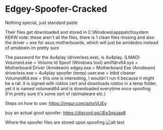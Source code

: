 # Edgey-Spoofer-Cracked
Nothing special, just standard paste

Their files get downloaded and stored in C:\Windows\apppatch\system KEKW
note: these aren't all the files, there is 1 clean files missing and also the driver + exe for asus motherboards, which will just be amidedos instead of amidewin im pretty sure

The password for the 4u4play (driverless.exe), is 4u4play. (LMAO)
Volumeid.exe = Volume Id Spoof (Windows tool)
amifldrv64.sys = Motherboard Driver (Amidewin)
edgey.exe = Motherboard Exe (Amidewin)
driverless.exe = 4u4play spoofer (temp)
user.exe = btbd cleaner
Volumeid64.exe = this one is interesting, I wouldn't run it because it might be a rat. it is signed with roblox cert and downloads roblox in a temp folder, yet it is named volumeid64 and is downloaded everytime once spoofing (I'm pretty sure it's some sort of rat/malware etc.)

Steps on how to use:
https://imgur.com/a/nxVLtEy

buy an actual good spoofer: https://discord.gg/JEe3qsuaq8

Where the spoofer files are stored upon spoofing
![alt text](https://i.imgur.com/q6cgu2j.png)
